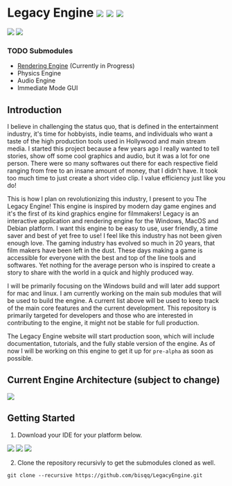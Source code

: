 # Legacy Engine ![](https://img.shields.io/badge/Windows-0078D6?style=for-the-badge&logo=windows&logoColor=white) ![](https://img.shields.io/badge/macos-000000?style=for-the-badge&logo=macos&logoColor=white) ![](https://img.shields.io/badge/debian-E95420?style=for-the-badge&logo=debian&logoColor=white)

![](https://badgen.net/badge/License/EULA/yellow?icon=github)
![](https://badgen.net/badge/Version/0.0.0/green?icon=github)

### TODO Submodules
- [Rendering Engine](https://github.com/bisqq/Titan) (Currently in Progress)
- Physics Engine
- Audio Engine
- Immediate Mode GUI

## Introduction
I believe in challenging the status quo, that is defined in the entertainment industry, it's time for hobbyists, indie teams, and individuals who want a taste of the high production tools used in Hollywood and main stream media. I started this project because a few years ago I really wanted to tell stories, show off some cool graphics and audio, but it was a lot for one person. There were so many softwares out there for each respective field ranging from free to an insane amount of money, that I didn't have. It took too much time to just create a short video clip. I value efficiency just like you do!

This is how I plan on revolutionizing this industry, I present to you The Legacy Engine! This engine is inspired by modern day game engines and it's the first of its kind graphics engine for filmmakers! Legacy is an interactive application and rendering engine for the Windows, MacOS and Debian platform. I want this engine to be easy to use, user friendly, a time saver and best of yet free to use! I feel like this industry has not been given enough love. The gaming industry has evolved so much in 20 years, that film makers have been left in the dust. These days making a game is accessible for everyone with the best and top of the line tools and softwares. Yet nothing for the average person who is inspired to create a story to share with the world in a quick and highly produced way.

I will be primarily focusing on the Windows build and will later add support for mac and linux. I am currently working on the main sub modules that will be used to build the engine. A current list above will be used to keep track of the main core features and the current development. This repository is primarily targeted for developers and those who are interested in contributing to the engine, it might not be stable for full production. 

The Legacy Engine website will start production soon, which will include documentation, tutorials, and the fully stable version of the engine. As of now I will be working on this engine to get it up for `pre-alpha` as soon as possible.



## Current Engine Architecture (subject to change)

![](https://user-images.githubusercontent.com/29154540/160259883-6b254c50-5697-46a4-8e7f-5a17e678963d.jpg)



## Getting Started
1. Download your IDE for your platform below.

[![](https://img.shields.io/badge/windows%20visual%20studio-0078D6?style=for-the-badge&logo=visualstudio)](https://c2rsetup.officeapps.live.com/c2r/downloadVS.aspx?sku=community&channel=Release&version=VS2022&source=VSLandingPage&cid=2030)
[![](https://img.shields.io/badge/macos%20visual%20studio-000000?style=for-the-badge&logo=visualstudio)](https://visualstudio.microsoft.com/thank-you-downloading-visual-studio-mac/?sku=communitymac&rel=16)
[![](https://img.shields.io/badge/debian%20visual%20studio%20code-E95420?style=for-the-badge&logo=visualstudiocode)](https://code.visualstudio.com/docs/?dv=linux64_deb)

2. Clone the repository recursivly to get the submodules cloned as well.
```
git clone --recursive https://github.com/bisqq/LegacyEngine.git
```
